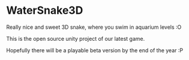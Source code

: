 WaterSnake3D
============

Really nice and sweet 3D snake, where you swim in aquarium levels :O

This is the open source unity project of our latest game.

Hopefully there will be a playable beta version by the end of the year :P


